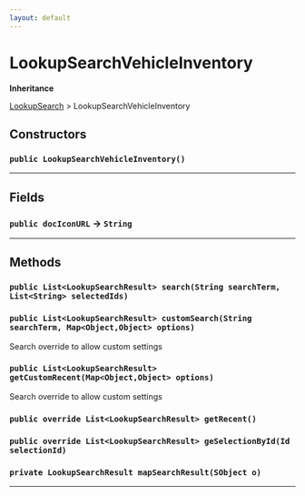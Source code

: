 ```yaml
---
layout: default
---
```

# LookupSearchVehicleInventory

**Inheritance**

[LookupSearch](./LookupSearch.md)
 &gt; 
LookupSearchVehicleInventory

## Constructors
### `public LookupSearchVehicleInventory()`
---
## Fields

### `public docIconURL` → `String`


---
## Methods
### `public List<LookupSearchResult> search(String searchTerm, List<String> selectedIds)`
### `public List<LookupSearchResult> customSearch(String searchTerm, Map<Object,Object> options)`

Search override to allow custom settings

### `public List<LookupSearchResult> getCustomRecent(Map<Object,Object> options)`

Search override to allow custom settings

### `public override List<LookupSearchResult> getRecent()`
### `public override List<LookupSearchResult> geSelectionById(Id selectionId)`
### `private LookupSearchResult mapSearchResult(SObject o)`
---
